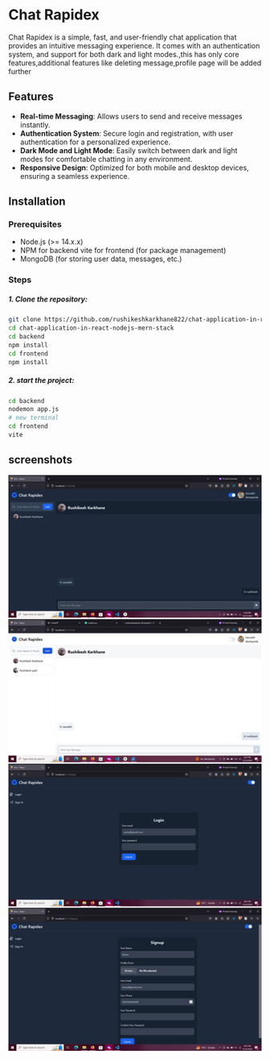 # Chat Rapidex

Chat Rapidex is a simple, fast, and user-friendly chat application that provides an intuitive messaging experience. It comes with an authentication system, and support for both dark and light modes.,this has only core features,additional features like deleting message,profile page will be added further

## Features

- **Real-time Messaging**: Allows users to send and receive messages instantly.
- **Authentication System**: Secure login and registration, with user authentication for a personalized experience.
- **Dark Mode and Light Mode**: Easily switch between dark and light modes for comfortable chatting in any environment.
- **Responsive Design**: Optimized for both mobile and desktop devices, ensuring a seamless experience.


## Installation

### Prerequisites

- Node.js (>= 14.x.x)
- NPM for backend vite for frontend (for package management)
- MongoDB (for storing user data, messages, etc.)

### Steps

  ##### 1. Clone the repository:

   ```bash
   git clone https://github.com/rushikeshkarkhane822/chat-application-in-react-mern-simple-design
   cd chat-application-in-react-nodejs-mern-stack
   cd backend
   npm install
   cd frontend 
   npm install 
   ```
   ##### 2. start the project:
   ```bash
   cd backend
   nodemon app.js
   # new terminal
   cd frontend
   vite
   ```

## screenshots
![chatpage](./screenshots/chats.png)
![chatpage light mode](./screenshots/lightmode.png)
![login](./screenshots/login.png)
![signup](./screenshots/signup.png)



